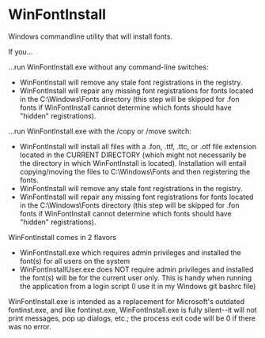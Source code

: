 # WinFontInstall
Windows commandline utility that will install fonts.  

If you...

...run WinFontInstall.exe without any command-line switches:

  * WinFontInstall will remove any stale font registrations in the registry.
  * WinFontInstall will repair any missing font registrations for fonts located in
    the C:\Windows\Fonts directory (this step will be skipped for .fon fonts if
    WinFontInstall cannot determine which fonts should have "hidden" registrations).

...run WinFontInstall.exe with the /copy or /move switch:

  * WinFontInstall will install all files with a .fon, .ttf, .ttc, or .otf file
    extension located in the CURRENT DIRECTORY (which might not necessarily be
    the directory in which WinFontInstall is located).  Installation will entail
    copying/moving the files to C:\Windows\Fonts and then registering the fonts.
  * WinFontInstall will remove any stale font registrations in the registry.
  * WinFontInstall will repair any missing font registrations for fonts located in
    the C:\Windows\Fonts directory (this step will be skipped for .fon fonts if
    WinFontInstall cannot determine which fonts should have "hidden" registrations).

WinFontInstall comes in 2 flavors
  * WinFontInstall.exe which requires admin privileges and installed the font(s)
    for all users on the system
  * WinFontInstallUser.exe does NOT require admin privileges and installed the font(s)
    will be for the current user only.  This is handy when running the application
	from a login script (I use it in my Windows git bashrc file)



WinFontInstall.exe is intended as a replacement for Microsoft's outdated fontinst.exe,
and like fontinst.exe, WinFontInstall.exe is fully silent--it will not print messages,
pop up dialogs, etc.; the process exit code will be 0 if there was no error.



